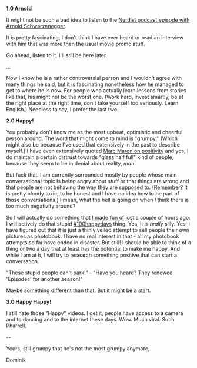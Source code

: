 **1.0 Arnold**
 
It might not be such a bad idea to listen to the [Nerdist podcast episode with Arnold Schwarzenegger](http://www.nerdist.com/2014/03/nerdist-podcast-arnold-schwarzenegger/).
 
It is pretty fascinating, I don't think I have ever heard or read an interview with him that was more than the usual movie promo stuff.
 
Go ahead, listen to it. I'll still be here later.
 
...
 
Now I know he is a rather controversial person and I wouldn't agree with many things he said, but it is fascinating nonetheless how he managed to get to where he is now. For people who actually learn lessons from stories like that, his might not be the worst one. (Work hard, invest smartly, be at the right place at the right time, don't take yourself too seriously. Learn English.) Needless to say, I prefer the last two.
 
**2.0 Happy!**
 
You probably don't know me as the most upbeat, optimistic and cheerful person around. The word that might come to mind is "grumpy." (Which might also be because I've used that extensively in the past to describe myself.) I have even extensively quoted [Marc Maron on positivity](http://lostfocus.de/positivity/) and yes, I do maintain a certain distrust towards "glass half full" kind of people, because they seem to be in denial about reality, *man.* 
 
But fuck that. I am currently surrounded mostly by people whose main conversational topic is being angry about stuff or that things are wrong and that people are not behaving the way they are supposed to. ([Remember?](http://irregularity.co/5-pulp/) It is pretty bloody toxic, to be honest and I have no idea how to be part of those conversations.) I mean, what the hell is going on when *I* think there is too much negativity around? 
 
So I will actually do something that [I made fun of](http://solipsism.eu/post/80662373769/100happydays-ugh-i-could-do-with-one) just a couple of hours ago: I will actively do that stupid [\#100happydays](http://100happydays.com/) thing. Yes, it is *really* silly. Yes, I have figured out that it is just a thinly veiled attempt to sell people their own pictures as photobook. I have no real interest in that - all my photobook attempts so far have ended in disaster. But still! I should be able to think of a thing or two a day that at least has the potential to make me happy. And while I am at it, I will try to research something positive that can start a conversation.
 
"These stupid people can't park!" - "Have you heard? They renewed 'Episodes' for another season!"
 
Maybe something different than that. But it might be a start.
 
**3.0 Happy Happy!**
 
I still hate those "Happy" videos. I get it, people have access to a camera and to dancing and to the internet these days. Wow. Much viral. Such Pharrell.
 
--
 
Yours, still grumpy that he's not the most grumpy anymore,
 
Dominik
